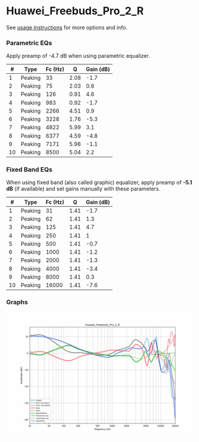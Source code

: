 # Huawei_Freebuds_Pro_2_R
See [usage instructions](https://github.com/jaakkopasanen/AutoEq#usage) for more options and info.

### Parametric EQs
Apply preamp of -4.7 dB when using parametric equalizer.

|   # | Type    |   Fc (Hz) |    Q |   Gain (dB) |
|-----|---------|-----------|------|-------------|
|   1 | Peaking |        33 | 2.08 |        -1.7 |
|   2 | Peaking |        75 | 2.03 |         0.6 |
|   3 | Peaking |       126 | 0.91 |         4.6 |
|   4 | Peaking |       983 | 0.92 |        -1.7 |
|   5 | Peaking |      2266 | 4.51 |         0.9 |
|   6 | Peaking |      3228 | 1.76 |        -5.3 |
|   7 | Peaking |      4822 | 5.99 |         3.1 |
|   8 | Peaking |      6377 | 4.59 |        -4.8 |
|   9 | Peaking |      7171 | 5.98 |        -1.1 |
|  10 | Peaking |      8500 | 5.04 |         2.2 |

### Fixed Band EQs
When using fixed band (also called graphic) equalizer, apply preamp of **-5.1 dB** (if available) and set gains manually with these parameters.

|   # | Type    |   Fc (Hz) |    Q |   Gain (dB) |
|-----|---------|-----------|------|-------------|
|   1 | Peaking |        31 | 1.41 |        -1.7 |
|   2 | Peaking |        62 | 1.41 |         1.3 |
|   3 | Peaking |       125 | 1.41 |         4.7 |
|   4 | Peaking |       250 | 1.41 |         1   |
|   5 | Peaking |       500 | 1.41 |        -0.7 |
|   6 | Peaking |      1000 | 1.41 |        -1.2 |
|   7 | Peaking |      2000 | 1.41 |        -1.3 |
|   8 | Peaking |      4000 | 1.41 |        -3.4 |
|   9 | Peaking |      8000 | 1.41 |         0.3 |
|  10 | Peaking |     16000 | 1.41 |        -7.6 |

### Graphs
![](./Huawei_Freebuds_Pro_2_R.png)
